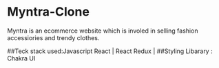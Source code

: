 # Myntra-Clone
Myntra is an ecommerce website which is involed in selling fashion accessiories and trendy clothes.

##Teck stack used:Javascript React | React Redux | 
##Styling Libarary : Chakra UI

